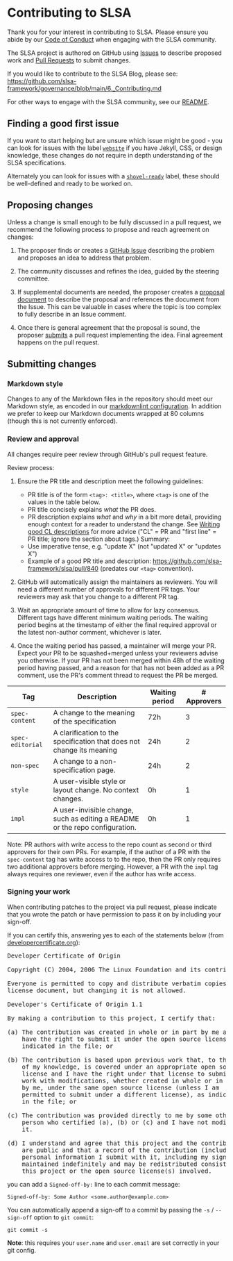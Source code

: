 # Contributing to SLSA

Thank you for your interest in contributing to SLSA. Please ensure you abide by
our [Code of Conduct](code-of-conduct.md) when engaging with the SLSA community.

The SLSA project is authored on GitHub using [Issues] to describe proposed work
and [Pull Requests] to submit changes.

If you would like to contribute to the SLSA Blog, please see: https://github.com/slsa-framework/governance/blob/main/6._Contributing.md

For other ways to engage with the SLSA community, see our [README](README.md).

[Issues]: https://github.com/slsa-framework/slsa/issues
[Pull Requests]: https://github.com/slsa-framework/slsa/pulls

## Finding a good first issue

If you want to start helping but are unsure which issue might be good - you can look for issues with the label [`website`](https://github.com/slsa-framework/slsa/labels/website) if you have Jekyll, CSS, or design knowledge, these changes do not require in depth understanding of the SLSA specifications.

Alternately you can look for issues with a [`shovel-ready`](https://github.com/slsa-framework/slsa/labels/shovel-ready) label, these should be well-defined and ready to be worked on.

## Proposing changes

Unless a change is small enough to be fully discussed in a pull request, we
recommend the following process to propose and reach agreement on changes:

1.  The proposer finds or creates a [GitHub Issue][Issues] describing the
    problem and proposes an idea to address that problem.

2.  The community discusses and refines the idea, guided by the steering
    committee.

3.  If supplemental documents are needed, the proposer creates a
    [proposal document] to describe the proposal and references the document
    from the Issue. This can be valuable in cases where the topic is too complex
    to fully describe in an Issue comment.

4.  Once there is general agreement that the proposal is sound, the proposer
    [submits](#submitting-changes) a pull request implementing the idea. Final
    agreement happens on the pull request.

[proposal document]: https://github.com/slsa-framework/slsa-proposals

## Submitting changes

### Markdown style

Changes to any of the Markdown files in the repository should meet our Markdown
style, as encoded in our [markdownlint configuration](.markdownlint.yaml). In
addition we prefer to keep our Markdown documents wrapped at 80 columns (though
this is not currently enforced).

### Review and approval

All changes require peer review through GitHub's pull request feature.

Review process:

1.  Ensure the PR title and description meet the following guidelines:

    -   PR title is of the form `<tag>: <title>`, where `<tag>` is one of the
        values in the table below.
    -   PR title concisely explains *what* the PR does.
    -   PR description explains *what* and *why* in a bit more detail, providing
        enough context for a reader to understand the change. See
        [Writing good CL descriptions](https://google.github.io/eng-practices/review/developer/cl-descriptions.html)
        for more advice ("CL" = PR and "first line" = PR title; ignore the
        section about tags.) Summary:
    -   Use imperative tense, e.g. "update X" (not "updated X" or "updates X")
    -   Example of a good PR title and description:
        https://github.com/slsa-framework/slsa/pull/840 (predates our `<tag>`
        convention).
2.  GitHub will automatically assign the maintainers as reviewers. You will need a
different number of approvals for different PR tags. Your reviewers may ask that
you change to a different PR tag.
3.  Wait an appropriate amount of time to allow for lazy consensus. Different
tags have different minimum waiting periods. The waiting period begins at the
timestamp of either the final required approval or the latest non-author
comment, whichever is later.
4.  Once the waiting period has passed, a maintainer will merge your PR. Expect
your PR to be squashed+merged unless your reviewers advise you otherwise.
If your PR has not been merged within 48h of the waiting period having passed,
and a reason for that has not been added as a PR comment, use the PR's comment
thread to request the PR be merged.

| Tag | Description | Waiting period | # Approvers |
|---|---|---|---|
| `spec-content` | A change to the meaning of the specification | 72h | 3 |
| `spec-editorial` | A clarification to the specification that does not change its meaning | 24h | 2 |
| `non-spec` | A change to a non-specification page. | 24h | 2 |
| `style` | A user-visible style or layout change. No context changes. | 0h | 1 |
| `impl` | A user-invisible change, such as editing a README or the repo configuration. | 0h | 1 |

Note: PR authors with write access to the repo count as second or third
approvers for their own PRs. For example, if the author of a PR with the
`spec-content` tag has write access to to the repo, then the PR only requires
two additional approvers before merging. However, a PR with the `impl` tag
always requires one reviewer, even if the author has write access.

### Signing your work

When contributing patches to the project via pull request, please indicate that
you wrote the patch or have permission to pass it on by including your sign-off.

If you can certify this, answering yes to each of the statements below (from
[developercertificate.org](https://developercertificate.org/)):

<pre>
Developer Certificate of Origin

Copyright (C) 2004, 2006 The Linux Foundation and its contributors.

Everyone is permitted to copy and distribute verbatim copies of this
license document, but changing it is not allowed.

Developer's Certificate of Origin 1.1

By making a contribution to this project, I certify that:

(a) The contribution was created in whole or in part by me and I
    have the right to submit it under the open source license
    indicated in the file; or

(b) The contribution is based upon previous work that, to the best
    of my knowledge, is covered under an appropriate open source
    license and I have the right under that license to submit that
    work with modifications, whether created in whole or in part
    by me, under the same open source license (unless I am
    permitted to submit under a different license), as indicated
    in the file; or

(c) The contribution was provided directly to me by some other
    person who certified (a), (b) or (c) and I have not modified
    it.

(d) I understand and agree that this project and the contribution
    are public and that a record of the contribution (including all
    personal information I submit with it, including my sign-off) is
    maintained indefinitely and may be redistributed consistent with
    this project or the open source license(s) involved.
</pre>

you can add a `Signed-off-by:` line to each commit message:

`Signed-off-by: Some Author <some.author@example.com>`

You can automatically append a sign-off to a commit by passing the `-s` /
`--sign-off` option to `git commit`:

`git commit -s`

**Note**: this requires your `user.name` and `user.email` are set correctly
in your git config.
